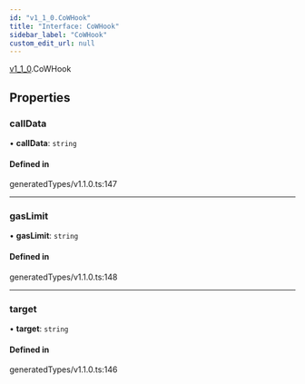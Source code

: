 ```yaml
---
id: "v1_1_0.CoWHook"
title: "Interface: CoWHook"
sidebar_label: "CoWHook"
custom_edit_url: null
---
```


[v1\_1\_0](../namespaces/v1_1_0.md).CoWHook

## Properties

### callData

• **callData**: `string`

#### Defined in

generatedTypes/v1.1.0.ts:147

___

### gasLimit

• **gasLimit**: `string`

#### Defined in

generatedTypes/v1.1.0.ts:148

___

### target

• **target**: `string`

#### Defined in

generatedTypes/v1.1.0.ts:146
